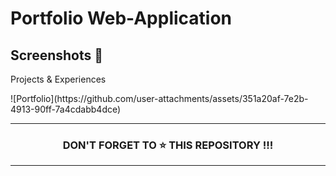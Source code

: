 # Portfolio Web-Application
## Screenshots 📸

Projects & Experiences 

<div>
![Portfolio](https://github.com/user-attachments/assets/351a20af-7e2b-4913-90ff-7a4cdabb4dce)
</div>
<hr/>
<h3 align="center"> DON'T FORGET TO ⭐ THIS REPOSITORY !!!
</h3> 
<hr/>
